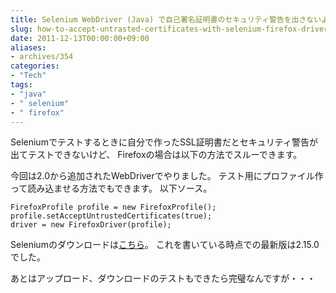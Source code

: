 ```yaml
---
title: Selenium WebDriver (Java) で自己署名証明書のセキュリティ警告を出さないようにする
slug: how-to-accept-untrasted-certificates-with-selenium-firefox-driver
date: 2011-12-13T00:00:00+09:00
aliases:
- archives/354
categories: 
- "Tech"
tags: 
- "java"
- " selenium"
- " firefox"
---
```


Seleniumでテストするときに自分で作ったSSL証明書だとセキュリティ警告が出てテストできないけど、
Firefoxの場合は以下の方法でスルーできます。

今回は2.0から追加されたWebDriverでやりました。
テスト用にプロファイル作って読み込ませる方法でもできます。
以下ソース。

```
FirefoxProfile profile = new FirefoxProfile();
profile.setAcceptUntrustedCertificates(true);
driver = new FirefoxDriver(profile);
```

Seleniumのダウンロードは[こちら](http://seleniumhq.org/download/ "Selenium Downloads")。
これを書いている時点での最新版は2.15.0でした。

あとはアップロード、ダウンロードのテストもできたら完璧なんですが・・・
